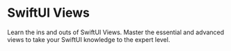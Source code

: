 # SwiftUI Views
Learn the ins and outs of SwiftUI Views. Master the essential and advanced views to take your SwiftUI knowledge to the expert level.
